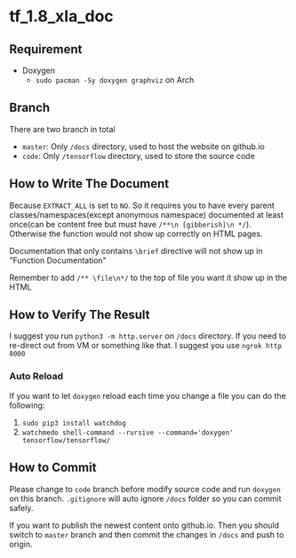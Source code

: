 # tf_1.8_xla_doc

## Requirement
- Doxygen
	- `sudo pacman -Sy doxygen graphviz` on Arch

## Branch
There are two branch in total
- `master`: Only `/docs` directory, used to host the website on github.io
- `code`: Only `/tensorflow` directory, used to store the source code

## How to Write The Document
Because `EXTRACT_ALL` is set to `NO`. So it requires you to have every parent classes/namespaces(except anonymous namespace) documented at least once(can be content free but must have `/**\n [gibberish]\n */`). Otherwise the function would not show up correctly on HTML pages.

Documentation that only contains `\brief` directive will not show up in "Function Documentation"

Remember to add `/** \file\n*/` to the top of file you want it show up in the HTML

## How to Verify The Result
I suggest you run `python3 -m http.server` on `/docs` directory. If you need to re-direct out from VM or something like that. I suggest you use `ngrok http 8000`

### Auto Reload
If you want to let `doxygen` reload each time you change a file you can do the following:
1. `sudo pip3 install watchdog`
2. `watchmedo shell-command --rursive --command='doxygen' tensorflow/tensorflow/`

## How to Commit
Please change to `code` branch before modify source code and run `doxygen` on this branch. `.gitignore` will auto ignore `/docs` folder so you can commit safely.

If you want to publish the newest content onto github.io. Then you should switch to `master` branch and then commit the changes in `/docs` and push to origin.

